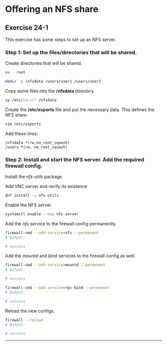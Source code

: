 # Offering an NFS share
## Exercise 24-1

This exercise has some steps to set up an NFS server.

### Step 1: Set up the files/directories that will be shared.

Create directories that will be shared.

```bash
su - root 

mkdir -p /nfsdata /users/user1 /users/user2
```

Copy some files into the **/nfsdata** directory.

```bash
cp /etc/[a-c]* /nfsdata
```

Create the **/etc/exports** file and put the necessary data. This defines the NFS share.

```bash
vim /etc/exports
```

Add these lines: 

```
/nfsdata *(rw,no_root_squash)
/users *(rw, no_root_squash)
```


### Step 2: Install and start the NFS server. Add the required firewall config.

Install the *nfs-utils* package

Add VNC server and verify its existence

```bash
dnf install -y nfs-utils
```

Enable the NFS server.

```bash
systemctl enable --now nfs-server
```

Add the *nfs* service to the firewall config permanently.

```bash
firewall-cmd --add-service=nfs --permanent
# Output:

# success
```

Add the *mountd* and *bind* services to the firewall config as well.

```bash
firewall-cmd --add-service=mountd --permanent
# Output:

# success

firewall-cmd --add-service=rpc-bind --permanent
# Output:

# success
```

Reload the new configs.

```bash
firewall --reload
# Output:

# success
```


---